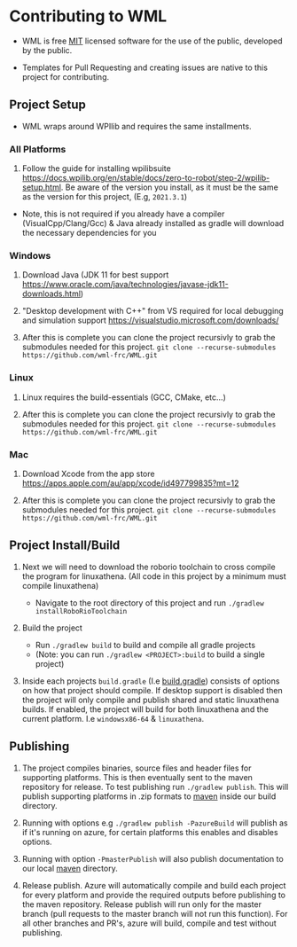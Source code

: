 # Contributing to WML

- WML is free [MIT](LICENSE) licensed software for the use of the public, developed by the public.

- Templates for Pull Requesting and creating issues are native to this project for contributing.

## Project Setup

- WML wraps around WPIlib and requires the same installments.

### All Platforms
1. Follow the guide for installing wpilibsuite https://docs.wpilib.org/en/stable/docs/zero-to-robot/step-2/wpilib-setup.html. Be aware of the version you install, as it must be the same as the version for this project, (E.g, `2021.3.1`)

- Note, this is not required if you already have a compiler (VisualCpp/Clang/Gcc) & Java already installed as gradle will download the necessary dependencies for you

### Windows
1. Download Java (JDK 11 for best support https://www.oracle.com/java/technologies/javase-jdk11-downloads.html)


2. "Desktop development with C++" from VS required for local debugging and simulation support https://visualstudio.microsoft.com/downloads/

3. After this is complete you can clone the project recursivly to grab the submodules needed for this project. `git clone --recurse-submodules https://github.com/wml-frc/WML.git`

### Linux
1. Linux requires the build-essentials (GCC, CMake, etc...)

2. After this is complete you can clone the project recursivly to grab the submodules needed for this project. `git clone --recurse-submodules https://github.com/wml-frc/WML.git`

### Mac
1. Download Xcode from the app store https://apps.apple.com/au/app/xcode/id497799835?mt=12

2. After this is complete you can clone the project recursivly to grab the submodules needed for this project. `git clone --recurse-submodules https://github.com/wml-frc/WML.git`

## Project Install/Build

1. Next we will need to download the roborio toolchain to cross compile the program for linuxathena. (All code in this project by a minimum must compile linuxathena)
	- Navigate to the root directory of this project and run `./gradlew installRoboRioToolchain`

2. Build the project
	- Run `./gradlew build` to build and compile all gradle projects
	- (Note: you can run `./gradlew <PROJECT>:build` to build a single project)

3. Inside each projects `build.gradle` (I.e [build.gradle](WML-Core/build.gradle)) consists of options on how that project should compile. If desktop support is disabled then the project will only compile and publish shared and static linuxathena builds. If enabled, the project will build for both linuxathena and the current platform. I.e `windowsx86-64` & `linuxathena`.


## Publishing

1. The project compiles binaries, source files and header files for supporting platforms. This is then eventually sent to the maven repository for release. To test publishing run `./gradlew publish`. This will publish supporting platforms in .zip formats to [maven](build/maven) inside our build directory. 

2. Running with options e.g `./gradlew publish -PazureBuild` will publish as if it's running on azure, for certain platforms this enables and disables options.

3. Running with option `-PmasterPublish` will also publish documentation to our local [maven](build/maven) directory.

4. Release publish. Azure will automatically compile and build each project for every platform and provide the required outputs before publishing to the maven repository. Release publish will run only for the master branch (pull requests to the master branch will not run this function). For all other branches and PR's, azure will build, compile and test without publishing.